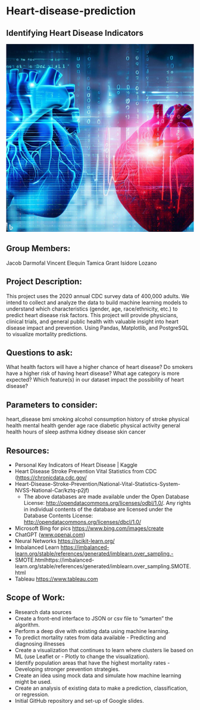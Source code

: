 # Heart-disease-prediction

## Identifying Heart Disease Indicators

![Alt text](images/_cba66263-74a5-415a-bd01-41a255c4c69a.jpg)

## Group Members:
Jacob Darmofal
Vincent Elequin
Tamica Grant
Isidore Lozano

## Project Description:
This project uses the 2020 annual CDC survey data of 400,000 adults. We intend to collect and analyze the data to build machine learning models to understand which characteristics (gender, age, race/ethnicity, etc.) to predict heart disease risk factors. This project will provide physicians, clinical trials, and general public health with valuable insight into heart disease impact and prevention. Using Pandas, Matplotlib, and PostgreSQL to visualize mortality predictions.

## Questions to ask:
What health factors will have a higher chance of heart disease?
Do smokers have a higher risk of having heart disease?
What age category is more expected?
Which feature(s) in our dataset impact the possibility of heart disease?


## Parameters to consider:
heart_disease 
bmi
smoking
alcohol consumption
history of stroke
physical health
mental health
gender
age
race
diabetic
physical activity
general health
hours of sleep
asthma
kidney disease
skin cancer


## Resources:
- Personal Key Indicators of Heart Disease | Kaggle 
- Heart Disease Stroke Prevention Vital Statistics from CDC (https://chronicdata.cdc.gov/ 
- Heart-Disease-Stroke-Prevention/National-Vital-Statistics-System-NVSS-National-Car/kztq-p2jf) 
    -   The above databases are made available under the Open Database License: http://opendatacommons.org/licenses/odbl/1.0/. Any rights in individual contents of the database are licensed under the Database Contents License: http://opendatacommons.org/licenses/dbcl/1.0/ 
- Microsoft Bing for pics https://www.bing.com/images/create
- ChatGPT (www.openai.com)
- Neural Networks https://scikit-learn.org/
- Imbalanced Learn https://imbalanced-learn.org/stable/references/generated/imblearn.over_sampling.- 
- SMOTE.htmlhttps://imbalanced-learn.org/stable/references/generated/imblearn.over_sampling.SMOTE.html 
- Tableau https://www.tableau.com

## Scope of Work:
- Research data sources
- Create a front-end interface to JSON or csv file to “smarten” the algorithm. 
- Perform a deep dive with existing data using machine learning. 
- To predict mortality rates from data available - Predicting and diagnosing illnesses
- Create a visualization that continues to learn where clusters lie based on ML (use Leaflet or - Plotly to change the visualization).
- Identify population areas that have the highest mortality rates - Developing stronger prevention strategies.
- Create an idea using mock data and simulate how machine learning might be used.
- Create an analysis of existing data to make a prediction, classification, or regression.
- Initial GitHub repository and set-up of Google slides.

